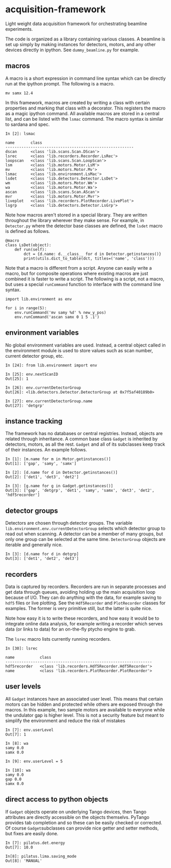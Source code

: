 # acquisition-framework
Light weight data acquisition framework for orchestrating beamline experiments.

The code is organized as a library containing various classes. A beamline is set up simply by making instances for detectors, motors, and any other devices directly in ipython. See `dummy_beamline.py` for example.

## macros
A macro is a short expression in command line syntax which can be directly run at the ipython prompt. The following is a macro.
```
mv samx 12.4
```

In this framework, macros are created by writing a class with certain properties and marking that class with a decorator. This registers the macro as a magic ipython command. All available macros are stored in a central list, and can be listed with the `lsmac` command. The macro syntax is similar to sardana and spec.
```
In [2]: lsmac

name       class                                        
--------------------------------------------------------
dscan      <class 'lib.scans.Scan.DScan'>               
lsrec      <class 'lib.recorders.Recorder.LsRec'>       
loopscan   <class 'lib.scans.Scan.LoopScan'>            
lsm        <class 'lib.motors.Motor.LsM'>               
mv         <class 'lib.motors.Motor.Mv'>                
lsmac      <class 'lib.environment.LsMac'>              
lsdet      <class 'lib.detectors.Detector.LsDet'>       
wm         <class 'lib.motors.Motor.Wm'>                
wa         <class 'lib.motors.Motor.Wa'>                
ascan      <class 'lib.scans.Scan.AScan'>               
mvr        <class 'lib.motors.Motor.Mvr'>               
liveplot   <class 'lib.recorders.PlotRecorder.LivePlot'>
lsgrp      <class 'lib.detectors.Detector.LsGrp'>       

```
Note how macros aren't stored in a special library. They are written throughout the library wherever they make sense. For example, in `Detector.py` where the detector base classes are defined, the `lsdet` macro is defined as follows.
```
@macro
class LsDet(object):
    def run(self):
        dct = {d.name: d.__class__ for d in Detector.getinstances()}
        print(utils.dict_to_table(dct, titles=('name', 'class')))
```

Note that a macro is different from a script. Anyone can easily write a macro, but for composite operations where existing macros are just combined it is faster to write a script. The following is a script, not a macro, but uses a special `runCommand` function to interface with the command line syntax.
```
import lib.environment as env

for i in range(5):
    env.runCommand('mv samy %d' % new_y_pos)
    env.runCommand('ascan samx 0 1 5 .1')

```

## environment variables
No global environment variables are used. Instead, a central object called in the environment module is used to store values such as scan number, current detector group, etc.
```
In [24]: from lib.environment import env

In [25]: env.nextScanID
Out[25]: 1

In [26]: env.currentDetectorGroup
Out[26]: <lib.detectors.Detector.DetectorGroup at 0x7f5af40189b0>

In [27]: env.currentDetectorGroup.name
Out[27]: 'detgrp'
```

## instance tracking
The framework has no databases or central registries. Instead, objects are related through inheritance. A common base class `Gadget`
 is inherited by detectors, motors, as all the rest. `Gadget` and all of its subclasses keep track of their instances. An example follows.
```
In [1]: [m.name for m in Motor.getinstances()]
Out[1]: ['gap', 'samy', 'samx']

In [2]: [d.name for d in Detector.getinstances()]
Out[2]: ['det1', 'det3', 'det2']

In [3]: [g.name for g in Gadget.getinstances()]
Out[3]: ['gap', 'detgrp', 'det1', 'samy', 'samx', 'det3', 'det2', 'hdf5recorder']
```
 
## detector groups
Detectors are chosen through detector groups. The variable `lib.environment.env.currentDetectorGroup` selects which detector group to read out when scanning. A detector can be a member of many groups, but only one group can be selected at the same time. `DetectorGroup` objects are iterable and generally nice.
```
In [3]: [d.name for d in detgrp]
Out[3]: ['det1', 'det2', 'det3']
```

## recorders
Data is captured by recorders. Recorders are run in separate processes and get data through queues, avoiding holding up the main acquisition loop because of I/O. They can do anything with the data, for example saving to `hdf5` files or live plotting. See the `Hdf5Recorder` and `PlotRecorder` classes for examples. The former is very primitive still, but the latter is quite nice.

Note how easy it is to write these recorders, and how easy it would be to integrate online data analysis, for example writing a recorder which serves data (or links to data) for an on-the-fly ptycho engine to grab.

The `lsrec` macro lists currently running recorders.
```
In [30]: lsrec

name           class                                            
----------------------------------------------------------------
hdf5recorder   <class 'lib.recorders.Hdf5Recorder.Hdf5Recorder'>
name           <class 'lib.recorders.PlotRecorder.PlotRecorder'>
```

## user levels
All `Gadget` instances have an associated user level. This means that certain motors can be hidden and protected while others are exposed through the macros. In this example, two sample motors are available to everyone while the undulator gap is higher level. This is not a security feature but meant to simplify the environment and reduce the risk of mistakes
```
In [7]: env.userLevel
Out[7]: 1

In [8]: wa
samy 0.0
samx 0.0

In [9]: env.userLevel = 5

In [10]: wa
samy 0.0
gap 0.0
samx 0.0
```

## direct access to python objects
If `Gadget` objects operate on underlying Tango devices, then Tango attributes are directly accessible on the objects themselvs. PyTango provides tab completion and so these can be easily checked or corrected. Of course `Gadget`subclasses can provide nice getter and setter methods, but fixes are easily done.
```
In [7]: pilatus.det.energy
Out[7]: 10.0

In[8]: pilatus.lima.saving_mode
Out[8]: 'MANUAL'
```

